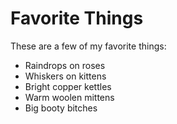 # Favorite Things

These are a few of my favorite things:

- Raindrops on roses
- Whiskers on kittens
- Bright copper kettles
- Warm woolen mittens
- Big booty bitches

